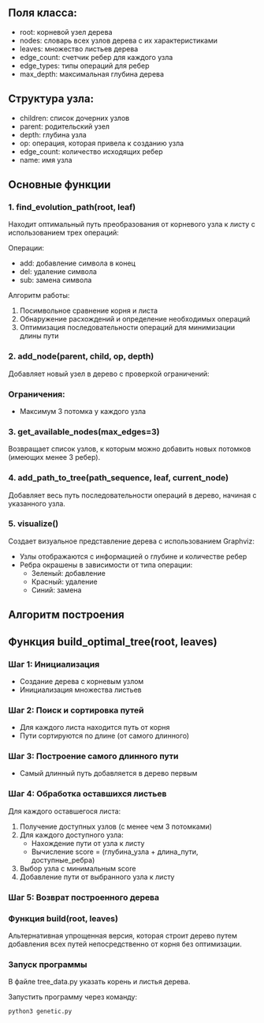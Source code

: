 

## Поля класса:
- root: корневой узел дерева
- nodes: словарь всех узлов дерева с их характеристиками
- leaves: множество листьев дерева
- edge_count: счетчик ребер для каждого узла
- edge_types: типы операций для ребер
- max_depth: максимальная глубина дерева

## Структура узла:
- children: список дочерних узлов
- parent: родительский узел
- depth: глубина узла
- op: операция, которая привела к созданию узла
- edge_count: количество исходящих ребер
- name: имя узла

## Основные функции

### 1. find_evolution_path(root, leaf)
Находит оптимальный путь преобразования от корневого узла к листу с использованием трех операций:

Операции:
- add: добавление символа в конец
- del: удаление символа
- sub: замена символа

Алгоритм работы:
1. Посимвольное сравнение корня и листа
2. Обнаружение расхождений и определение необходимых операций
3. Оптимизация последовательности операций для минимизации длины пути

### 2. add_node(parent, child, op, depth)
Добавляет новый узел в дерево с проверкой ограничений:

### Ограничения:
- Максимум 3 потомка у каждого узла


### 3. get_available_nodes(max_edges=3)
Возвращает список узлов, к которым можно добавить новых потомков (имеющих менее 3 ребер).

### 4. add_path_to_tree(path_sequence, leaf, current_node)
Добавляет весь путь последовательности операций в дерево, начиная с указанного узла.

### 5. visualize()
Создает визуальное представление дерева с использованием Graphviz:
- Узлы отображаются с информацией о глубине и количестве ребер
- Ребра окрашены в зависимости от типа операции:
   - Зеленый: добавление
   - Красный: удаление
   - Синий: замена

## Алгоритм построения

## Функция build_optimal_tree(root, leaves)

### Шаг 1: Инициализация
- Создание дерева с корневым узлом
- Инициализация множества листьев

### Шаг 2: Поиск и сортировка путей
- Для каждого листа находится путь от корня
- Пути сортируются по длине (от самого длинного)

### Шаг 3: Построение самого длинного пути
- Самый длинный путь добавляется в дерево первым

### Шаг 4: Обработка оставшихся листьев
Для каждого оставшегося листа:
1. Получение доступных узлов (с менее чем 3 потомками)
2. Для каждого доступного узла:
    - Нахождение пути от узла к листу
    - Вычисление score = (глубина_узла + длина_пути, доступные_ребра)
 3. Выбор узла с минимальным score
 4. Добавление пути от выбранного узла к листу

### Шаг 5: Возврат построенного дерева

### Функция build(root, leaves)
 Альтернативная упрощенная версия, которая строит дерево путем добавления 
 всех путей непосредственно от корня без оптимизации.

### Запуск программы
В файле tree_data.py указать корень и листья дерева.

Запустить программу через команду:

```
python3 genetic.py
```
